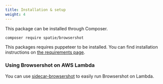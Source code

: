```yaml
---
title: Installation & setup
weight: 4
---
```


This package can be installed through Composer.

```bash
composer require spatie/browsershot
```

This packages requires puppeteer to be installed. You can find installation instructions on [the requirements page](/docs/browsershot/v1/requirements).

### Using Browsershot on AWS Lambda

You can use [sidecar-browsershot](https://github.com/stefanzweifel/sidecar-browsershot) to easily run Browsershot on Lambda.
